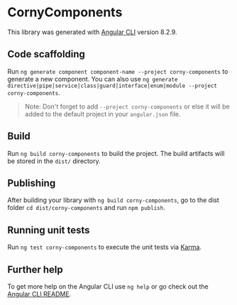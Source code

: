 # CornyComponents

This library was generated with [Angular CLI](https://github.com/angular/angular-cli) version 8.2.9.

## Code scaffolding

Run `ng generate component component-name --project corny-components` to generate a new component. You can also use `ng generate directive|pipe|service|class|guard|interface|enum|module --project corny-components`.
> Note: Don't forget to add `--project corny-components` or else it will be added to the default project in your `angular.json` file. 

## Build

Run `ng build corny-components` to build the project. The build artifacts will be stored in the `dist/` directory.

## Publishing

After building your library with `ng build corny-components`, go to the dist folder `cd dist/corny-components` and run `npm publish`.

## Running unit tests

Run `ng test corny-components` to execute the unit tests via [Karma](https://karma-runner.github.io).

## Further help

To get more help on the Angular CLI use `ng help` or go check out the [Angular CLI README](https://github.com/angular/angular-cli/blob/master/README.md).
